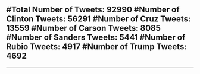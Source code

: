 #Total Number of Tweets: 92990 
#Number of Clinton Tweets: 56291
#Number of Cruz Tweets: 13559
#Number of Carson Tweets: 8085
#Number of Sanders Tweets: 5441
#Number of Rubio Tweets: 4917
#Number of Trump Tweets: 4692
---
---
